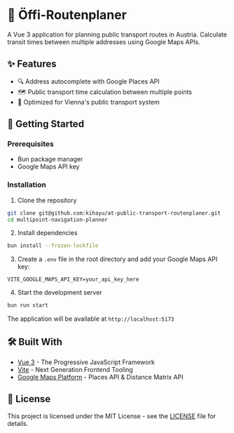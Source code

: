 # 🚌 Öffi-Routenplaner

A Vue 3 application for planning public transport routes in Austria. Calculate transit times between multiple addresses using Google Maps APIs.

## ✨ Features

- 🔍 Address autocomplete with Google Places API
- 🗺️ Public transport time calculation between multiple points
- 🎯 Optimized for Vienna's public transport system

## 🚀 Getting Started

### Prerequisites

- Bun package manager
- Google Maps API key

### Installation

1. Clone the repository

```bash
git clone git@github.com:kihayu/at-public-transport-routenplaner.git
cd multipoint-navigation-planner
```

2. Install dependencies

```bash
bun install --frozen-lockfile
```

3. Create a `.env` file in the root directory and add your Google Maps API key:

```env
VITE_GOOGLE_MAPS_API_KEY=your_api_key_here
```

4. Start the development server

```bash
bun run start
```

The application will be available at `http://localhost:5173`

## 🛠️ Built With

- [Vue 3](https://vuejs.org/) - The Progressive JavaScript Framework
- [Vite](https://vitejs.dev/) - Next Generation Frontend Tooling
- [Google Maps Platform](https://developers.google.com/maps) - Places API & Distance Matrix API

## 📝 License

This project is licensed under the MIT License - see the [LICENSE](LICENSE) file for details.
